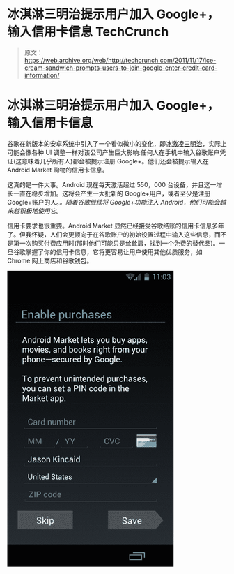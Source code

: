 # 冰淇淋三明治提示用户加入 Google+，输入信用卡信息 TechCrunch

> 原文：<https://web.archive.org/web/http://techcrunch.com/2011/11/17/ice-cream-sandwich-prompts-users-to-join-google-enter-credit-card-information/>

# 冰淇淋三明治提示用户加入 Google+，输入信用卡信息

谷歌在新版本的安卓系统中引入了一个看似微小的变化，即[冰激凌三明治](https://web.archive.org/web/20230205040134/https://techcrunch.com/2011/11/17/my-first-day-with-the-galaxy-nexus-and-ice-cream-sandwich-this-is-really-big/)，实际上可能会像各种 UI 调整一样对该公司产生巨大影响:任何人在手机中输入谷歌账户凭证(这意味着几乎所有人)都会被提示注册 Google+。他们还会被提示输入在 Android Market 购物的信用卡信息。

这真的是一件大事。Android 现在每天激活超过 550，000 台设备，并且这一增长一直在稳步增加。这将会产生一大批新的 Google+用户，或者至少是注册 Google+账户的人。*。随着谷歌继续将 Google+功能注入 Android，他们可能会越来越积极地使用它。*

信用卡要求也很重要。Android Market 显然已经接受谷歌结账的信用卡信息多年了。但我怀疑，人们会更倾向于在谷歌账户的初始设置过程中输入这些信息，而不是第一次购买付费应用时(那时他们可能只是耸耸肩，找到一个免费的替代品)。一旦谷歌掌握了你的信用卡信息，它将更容易让用户使用其他优质服务，如 Chrome 网上商店和谷歌钱包。

![](img/20b4ee7926d6a097f88d5756317da3bc.png)